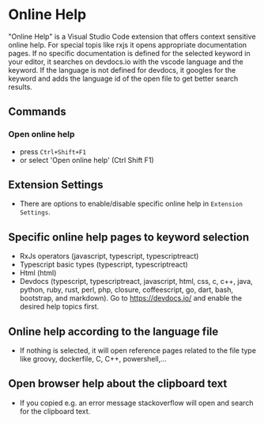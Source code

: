 # Online Help

"Online Help" is a Visual Studio Code extension that offers context sensitive online help. For special topis like rxjs it opens appropriate documentation pages. If no specific documentation is defined for the selected keyword in your editor,
it searches on devdocs.io with the vscode language and the keyword.
If the language is not defined for devdocs, it googles for the keyword and adds the language id of the open file to get better search results.

## Commands

### Open online help

- press `Ctrl+Shift+F1`
- or select 'Open online help' (Ctrl Shift F1)

## Extension Settings

- There are options to enable/disable specific online help in `Extension Settings`.

## Specific online help pages to keyword selection

- RxJs operators (javascript, typescript, typescriptreact)
- Typescript basic types (typescript, typescriptreact)
- Html (html)
- Devdocs (typescript, typescriptreact, javascript, html, css, c, c++, java, python, ruby, rust, perl, php, closure,
  coffeescript, go, dart, bash, bootstrap, and markdown).
  Go to https://devdocs.io/ and enable the desired help topics first.

## Online help according to the language file

- If nothing is selected, it will open reference pages related to the file type like groovy, dockerfile, C, C++, powershell,...

## Open browser help about the clipboard text

- If you copied e.g. an error message stackoverflow will open and search for the clipboard text.
